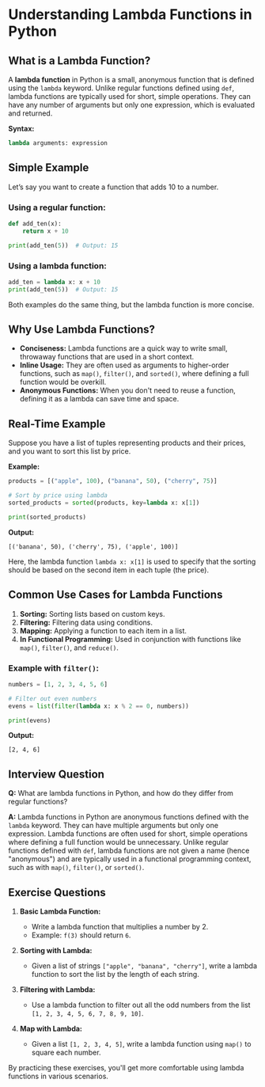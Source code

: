 
# Understanding Lambda Functions in Python

## What is a Lambda Function?

A **lambda function** in Python is a small, anonymous function that is defined using the `lambda` keyword. Unlike regular functions defined using `def`, lambda functions are typically used for short, simple operations. They can have any number of arguments but only one expression, which is evaluated and returned.

**Syntax:**
```python
lambda arguments: expression
```

## Simple Example

Let’s say you want to create a function that adds 10 to a number.

### Using a regular function:
```python
def add_ten(x):
    return x + 10

print(add_ten(5))  # Output: 15
```

### Using a lambda function:
```python
add_ten = lambda x: x + 10
print(add_ten(5))  # Output: 15
```

Both examples do the same thing, but the lambda function is more concise.

## Why Use Lambda Functions?

- **Conciseness:** Lambda functions are a quick way to write small, throwaway functions that are used in a short context.
- **Inline Usage:** They are often used as arguments to higher-order functions, such as `map()`, `filter()`, and `sorted()`, where defining a full function would be overkill.
- **Anonymous Functions:** When you don't need to reuse a function, defining it as a lambda can save time and space.

## Real-Time Example

Suppose you have a list of tuples representing products and their prices, and you want to sort this list by price.

**Example:**
```python
products = [("apple", 100), ("banana", 50), ("cherry", 75)]

# Sort by price using lambda
sorted_products = sorted(products, key=lambda x: x[1])

print(sorted_products)
```

**Output:**
```
[('banana', 50), ('cherry', 75), ('apple', 100)]
```

Here, the lambda function `lambda x: x[1]` is used to specify that the sorting should be based on the second item in each tuple (the price).

## Common Use Cases for Lambda Functions

1. **Sorting:** Sorting lists based on custom keys.
2. **Filtering:** Filtering data using conditions.
3. **Mapping:** Applying a function to each item in a list.
4. **In Functional Programming:** Used in conjunction with functions like `map()`, `filter()`, and `reduce()`.

### Example with `filter()`:
```python
numbers = [1, 2, 3, 4, 5, 6]

# Filter out even numbers
evens = list(filter(lambda x: x % 2 == 0, numbers))

print(evens)
```

**Output:**
```
[2, 4, 6]
```

## Interview Question

**Q:** What are lambda functions in Python, and how do they differ from regular functions?

**A:** Lambda functions in Python are anonymous functions defined with the `lambda` keyword. They can have multiple arguments but only one expression. Lambda functions are often used for short, simple operations where defining a full function would be unnecessary. Unlike regular functions defined with `def`, lambda functions are not given a name (hence "anonymous") and are typically used in a functional programming context, such as with `map()`, `filter()`, or `sorted()`.

## Exercise Questions

1. **Basic Lambda Function:**
   - Write a lambda function that multiplies a number by 2.
   - Example: `f(3)` should return `6`.

2. **Sorting with Lambda:**
   - Given a list of strings `["apple", "banana", "cherry"]`, write a lambda function to sort the list by the length of each string.

3. **Filtering with Lambda:**
   - Use a lambda function to filter out all the odd numbers from the list `[1, 2, 3, 4, 5, 6, 7, 8, 9, 10]`.

4. **Map with Lambda:**
   - Given a list `[1, 2, 3, 4, 5]`, write a lambda function using `map()` to square each number.

By practicing these exercises, you'll get more comfortable using lambda functions in various scenarios.
